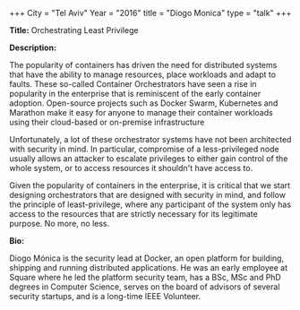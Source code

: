 +++
City = "Tel Aviv"
Year = "2016"
title = "Diogo Monica"
type = "talk"
+++

<div class="span-15  ">
  <div class="span-15  last ">
  <p><strong>Title:</strong>
  Orchestrating Least Privilege
  </p>

  <p><strong>Description:</strong></p>

  <p>The popularity of containers has driven the need for distributed systems that have the ability to manage resources, place workloads and adapt to faults. These so-called Container Orchestrators have seen a rise in popularity in the enterprise that is reminiscent of the early container adoption. Open-source projects such as Docker Swarm, Kubernetes and Marathon make it easy for anyone to manage their container workloads using their cloud-based or on-premise infrastructure

Unfortunately, a lot of these orchestrator systems have not been architected with security in mind. In particular, compromise of a less-privileged node usually allows an attacker to escalate privileges to either gain control of the whole system, or to access resources it shouldn't have access to. 

Given the popularity of containers in the enterprise, it is critical that we start designing orchestrators that are designed with security in mind, and follow the principle of least-privilege, where any participant of the system only has access to the resources that are strictly necessary for its legitimate purpose. No more, no less.

  </p>
      <p><strong>Bio:</strong></p>

  <p>Diogo Mónica is the security lead at Docker, an open platform for building, shipping and running distributed applications. He was an early employee at Square where he led the platform security team, has a BSc, MSc and PhD degrees in Computer Science, serves on the board of advisors of several security startups, and is a long-time IEEE Volunteer.</p>

  </div>
</div>
